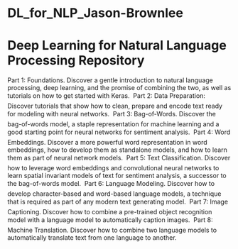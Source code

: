 # DL_for_NLP_Jason-Brownlee
# Deep Learning for Natural Language Processing Repository

Part 1: Foundations. Discover a gentle introduction to natural language processing,
deep learning, and the promise of combining the two, as well as tutorials on how to get
started with Keras.
 Part 2: Data Preparation: Discover tutorials that show how to clean, prepare and
encode text ready for modeling with neural networks.
 Part 3: Bag-of-Words. Discover the bag-of-words model, a staple representation for
machine learning and a good starting point for neural networks for sentiment analysis.
 Part 4: Word Embeddings. Discover a more powerful word representation in word
embeddings, how to develop them as standalone models, and how to learn them as part of
neural network models.
 Part 5: Text Classification. Discover how to leverage word embeddings and convolutional neural networks to learn spatial invariant models of text for sentiment analysis, a
successor to the bag-of-words model.
 Part 6: Language Modeling. Discover how to develop character-based and word-based
language models, a technique that is required as part of any modern text generating model.
 Part 7: Image Captioning. Discover how to combine a pre-trained object recognition
model with a language model to automatically caption images.
 Part 8: Machine Translation. Discover how to combine two language models to
automatically translate text from one language to another.
